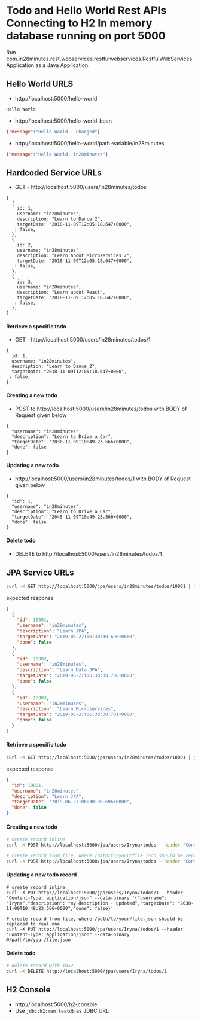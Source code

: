 # Todo and Hello World Rest APIs Connecting to H2 In memory database running on port 5000

Run com.in28minutes.rest.webservices.restfulwebservices.RestfulWebServicesApplication as a Java Application.


## Hello World URLS

- http://localhost:5000/hello-world

```txt
Hello World
```

- http://localhost:5000/hello-world-bean

```json
{"message":"Hello World - Changed"}
```

- http://localhost:5000/hello-world/path-variable/in28minutes

```json
{"message":"Hello World, in28minutes"}
```


## Hardcoded Service URLs

- GET - http://localhost:5000/users/in28minutes/todos

```
[
  {
    id: 1,
    username: "in28minutes",
    description: "Learn to Dance 2",
    targetDate: "2018-11-09T12:05:18.647+0000",
   : false,
  },
  {
    id: 2,
    username: "in28minutes",
    description: "Learn about Microservices 2",
    targetDate: "2018-11-09T12:05:18.647+0000",
   : false,
  },
  {
    id: 3,
    username: "in28minutes",
    description: "Learn about React",
    targetDate: "2018-11-09T12:05:18.647+0000",
   : false,
  },
]
```

#### Retrieve a specific todo

- GET - http://localhost:5000/users/in28minutes/todos/1

```
{
  id: 1,
  username: "in28minutes",
  description: "Learn to Dance 2",
  targetDate: "2018-11-09T12:05:18.647+0000",
 : false,
}
```

#### Creating a new todo

- POST to http://localhost:5000/users/in28minutes/todos with BODY of Request given below

```
{
  "username": "in28minutes",
  "description": "Learn to Drive a Car",
  "targetDate": "2030-11-09T10:49:23.566+0000",
  "done": false
}
```

#### Updating a new todo

- http://localhost:5000/users/in28minutes/todos/1 with BODY of Request given below

```
{
  "id": 1,
  "username": "in28minutes",
  "description": "Learn to Drive a Car",
  "targetDate": "2045-11-09T10:49:23.566+0000",
  "done": false
}
```

#### Delete todo

- DELETE to http://localhost:5000/users/in28minutes/todos/1


## JPA Service URLs
```sh
curl -X GET http://localhost:5000/jpa/users/in28minutes/todos/10001 | json_pp
```
expected response
```json
[
  {
    "id": 10001,
    "username": "in28minutes",
    "description": "Learn JPA",
    "targetDate": "2019-06-27T06:30:30.696+0000",
    "done": false
  },
  {
    "id": 10002,
    "username": "in28minutes",
    "description": "Learn Data JPA",
    "targetDate": "2019-06-27T06:30:30.700+0000",
    "done": false
  },
  {
    "id": 10003,
    "username": "in28minutes",
    "description": "Learn Microservices",
    "targetDate": "2019-06-27T06:30:30.701+0000",
    "done": false
  }
]
```

#### Retrieve a specific todo
```sh
curl -X GET http://localhost:5000/jpa/users/in28minutes/todos/10001 | json_pp
```
expected response
```json
{
  "id": 10001,
  "username": "in28minutes",
  "description": "Learn JPA",
  "targetDate": "2019-06-27T06:30:30.696+0000",
  "done": false
}
```

#### Creating a new todo
```sh
# create record inline
curl -X POST http://localhost:5000/jpa/users/Iryna/todos --header "Content-Type: application/json" --data-binary '{"username": "Iryna","description": "my description","targetDate": "2030-11-09T10:49:23.566+0000","done": false}'

# create record from file, where /path/to/your/file.json should be replaced to real one
curl -X POST http://localhost:5000/jpa/users/Iryna/todos --header "Content-Type: application/json" --data-binary @/path/to/your/file.json
```

#### Updating a new todo record
```
# create record inline
curl -X PUT http://localhost:5000/jpa/users/Iryna/todos/1 --header "Content-Type: application/json" --data-binary '{"username": "Iryna","description": "my description - updated","targetDate": "2030-11-09T10:49:23.566+0000","done": false}'

# create record from file, where /path/to/your/file.json should be replaced to real one
curl -X PUT http://localhost:5000/jpa/users/Iryna/todos/1 --header "Content-Type: application/json" --data-binary @/path/to/your/file.json
```

#### Delete todo
```sh
# delete record with ID=2
curl -X DELETE http://localhost:5000/jpa/users/Iryna/todos/1
```

## H2 Console

- http://localhost:5000/h2-console
- Use `jdbc:h2:mem:testdb` as JDBC URL 
